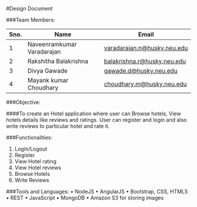 #Design Document 

###Team Members:

Sno. | Name | Email
---- | ------------ | -------------
1 | Naveenramkumar Varadarajan | varadarajan.n@husky.neu.edu
2 | Rakshitha Balakrishna | balakrishna.r@husky.neu.edu
3 | Divya Gawade | gawade.d@husky.neu.edu
4 | Mayank kumar Choudhary | choudhary.m@husky.neu.edu

###Objective:

####To create an Hotel application where user can Browse hotels, View hotels details like reviews and ratings. User can register and login and also write reviews to particular hotel and rate it.

###Functionalities:
1.	Login/Logout
2.	Register
3.	View Hotel rating
4.	View Hotel reviews
5.	Browse Hotels
6.	Write Reviews

###Tools and Languages:
•	NodeJS
•	AngularJS
•	Bootstrap, CSS, HTML5
•	REST
•	JavaScript
•	MongoDB
•	Amazon S3 for storing images
